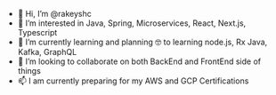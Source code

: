 - 👋 Hi, I’m @rakeyshc
- 👀 I’m interested in Java, Spring, Microservices, React, Next.js, Typescript
- 🌱 I’m currently learning and planning :nerd_face: to learning node.js, Rx Java, Kafka,  GraphQL
- 💞️ I’m looking to collaborate on both BackEnd and FrontEnd side of things
- 📫 I am currently preparing for my AWS and GCP Certifications

<!---
rakeyshc/rakeyshc is a ✨ special ✨ repository because its `README.md` (this file) appears on your GitHub profile.
You can click the Preview link to take a look at your changes.
--->
